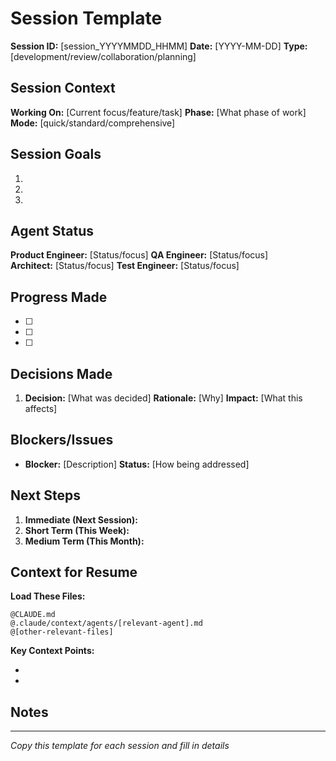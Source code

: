 # Session Template

**Session ID:** [session_YYYYMMDD_HHMM]
**Date:** [YYYY-MM-DD]
**Type:** [development/review/collaboration/planning]

## Session Context

**Working On:** [Current focus/feature/task]
**Phase:** [What phase of work]
**Mode:** [quick/standard/comprehensive]

## Session Goals

1.
2.
3.

## Agent Status

**Product Engineer:** [Status/focus]
**QA Engineer:** [Status/focus]  
**Architect:** [Status/focus]
**Test Engineer:** [Status/focus]

## Progress Made

- [ ]
- [ ]
- [ ]

## Decisions Made

1. **Decision:** [What was decided]
   **Rationale:** [Why]
   **Impact:** [What this affects]

## Blockers/Issues

- **Blocker:** [Description]
  **Status:** [How being addressed]

## Next Steps

1. **Immediate (Next Session):**
2. **Short Term (This Week):**
3. **Medium Term (This Month):**

## Context for Resume

**Load These Files:**

```
@CLAUDE.md
@.claude/context/agents/[relevant-agent].md
@[other-relevant-files]
```

**Key Context Points:**

-
-

## Notes

---

_Copy this template for each session and fill in details_
